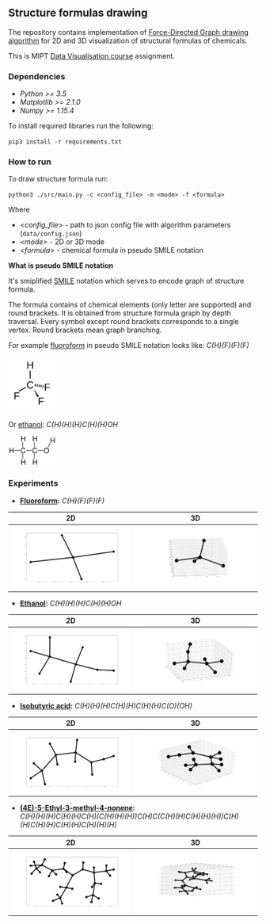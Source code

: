 ## Structure formulas drawing

The repository contains implementation of [Force-Directed Graph drawing algorithm](http://cs.brown.edu/people/rtamassi/gdhandbook/chapters/force-directed.pdf) for 2D and 3D visualization of structural formulas of chemicals.

This is MIPT [Data Visualisation course](https://www.dainiak.com/teaching/courses/dataviz/) assignment.


### Dependencies

* _Python >= 3.5_
* _Matplotlib >= 2.1.0_
* _Numpy >= 1.15.4_


To install required libraries run the following:

`pip3 install -r requirements.txt`


### How to run

To draw structure formula run:

`python3 ./src/main.py -c <config_file> -m <mode> -f <formula>`

Where 
* _<config_file>_ - path to json config file with algorithm parameters (`data/config.json`)
* _\<mode>_ - 2D or 3D mode
* _\<formula>_ - chemical formula in pseudo SMILE notation

**What is pseudo SMILE notation**

It's smiplified [SMILE](https://ru.wikipedia.org/wiki/SMILES) notation which serves to encode graph of structure formula.

The formula contains of chemical elements (only letter are supported) and round brackets.
It is obtained from structure formula graph by depth traversal. Every symbol except round brackets corresponds to a single vertex.
Round brackets mean graph branching.

For example [fluoroform](https://en.wikipedia.org/wiki/Fluoroform) in pseudo SMILE notation looks like: _C(H)(F)(F)(F)_

<img src="./data/images/fluoroform.png" width="96">

Or [ethanol](https://en.wikipedia.org/wiki/Ethanol): _C(H)(H)(H)C(H)(H)OH_

<img src="./data/images/ethanol.png" width="96">


### Experiments

* **[Fluoroform](https://en.wikipedia.org/wiki/Fluoroform):** _C(H)(F)(F)(F)_

2D                                   |3D
:-----------------------------------:|:-----------------------------------:
![](./data/images/fluroform_2D.png)  |  ![](./data/images/fluroform_3D.png)

* **[Ethanol](https://en.wikipedia.org/wiki/Ethanol):** _C(H)(H)(H)C(H)(H)OH_

2D                                 |3D
:---------------------------------:|:-----------------------------------:
![](./data/images/ethanol_2D.png)  |  ![](./data/images/ethanol_3D.png)

* **[Isobutyric acid](https://en.wikipedia.org/wiki/Isobutyric_acid):** _C(H)(H)(H)C(H)(H)C(H)(H)C(O)(OH)_

2D                                         |3D
:-----------------------------------------:|:-----------------------------------------:
![](./data/images/isobutyric_acid_2D.png)  |  ![](./data/images/isobutyric_acid_3D.png)

* **[(4E)-5-Ethyl-3-methyl-4-nonene](http://www.chemspider.com/Chemical-Structure.9919744.html):** <br />
_C(H)(H)(H)C(H)(H)C(H)(C(H)(H)(H))C(H)C(C(H)(H)C(H)(H)(H))C(H)(H)C(H)(H)C(H)(H)C(H)(H)(H)_

2D                                                      |3D
:------------------------------------------------------:|:------------------------------------------------------:
![](./data/images/4E-5-Ethyl-3-methyl-4-nonene_2D.png)  |  ![](./data/images/4E-5-Ethyl-3-methyl-4-nonene_3D.png)
